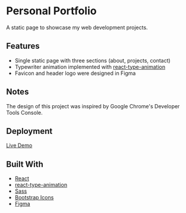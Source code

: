 # Personal Portfolio

A static page to showcase my web development projects.

## Features

+ Single static page with three sections (about, projects, contact)
+ Typewriter animation implemented with [react-type-animation](https://www.npmjs.com/package/react-type-animation)
+ Favicon and header logo were designed in Figma

## Notes

The design of this project was inspired by Google Chrome's Developer Tools Console.

## Deployment

[Live Demo](https://betsymao.onrender.com/)

## Built With

+ [React](https://react.dev/)
+ [react-type-animation](https://www.npmjs.com/package/react-type-animation)
+ [Sass](https://sass-lang.com/)
+ [Bootstrap Icons](https://icons.getbootstrap.com/)
+ [Figma](https://www.figma.com/)
